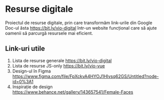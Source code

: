 # Resurse digitale
Proiectul de resurse digitale, prin care transformăm link-urile din Google Doc-ul ăsta https://bit.ly/vio-digital într-un website funcțional care să ajute oamenii să parcurgă resursele mai eficient.

## Link-uri utile
1. Lista de resurse generale https://bit.ly/vio-digital
2. Lista de resurse JS-only https://bit.ly/vio-vue
3. Design-ul în Figma https://www.figma.com/file/FpXckvA4HYOJ1HIvsq62GS/Untitled?node-id=0%3A1
4. Inspirație de design https://www.behance.net/gallery/143657541/Female-Faces
